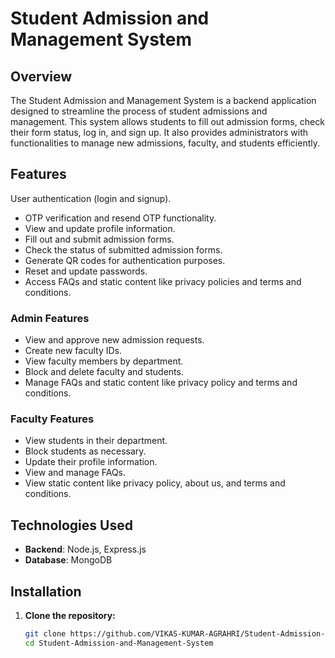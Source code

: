 # Student Admission and Management System

## Overview

The Student Admission and Management System is a backend application designed to streamline the process of student admissions and management. This system allows students to fill out admission forms, check their form status, log in, and sign up. It also provides administrators with functionalities to manage new admissions, faculty, and students efficiently.

## Features

User authentication (login and signup).
- OTP verification and resend OTP functionality.
- View and update profile information.
- Fill out and submit admission forms.
- Check the status of submitted admission forms.
- Generate QR codes for authentication purposes.
- Reset and update passwords.
- Access FAQs and static content like privacy policies and terms and conditions.
  
### Admin Features
- View and approve new admission requests.
- Create new faculty IDs.
- View faculty members by department.
- Block and delete faculty and students.
- Manage FAQs and static content like privacy policy and terms and conditions.
  
### Faculty Features
- View students in their department.
- Block students as necessary.
- Update their profile information.
- View and manage FAQs.
- View static content like privacy policy, about us, and terms and conditions.
  
## Technologies Used

- **Backend**: Node.js, Express.js
- **Database**: MongoDB

## Installation

1. **Clone the repository:**
   ```sh
   git clone https://github.com/VIKAS-KUMAR-AGRAHRI/Student-Admission-and-Management-System.git
   cd Student-Admission-and-Management-System
